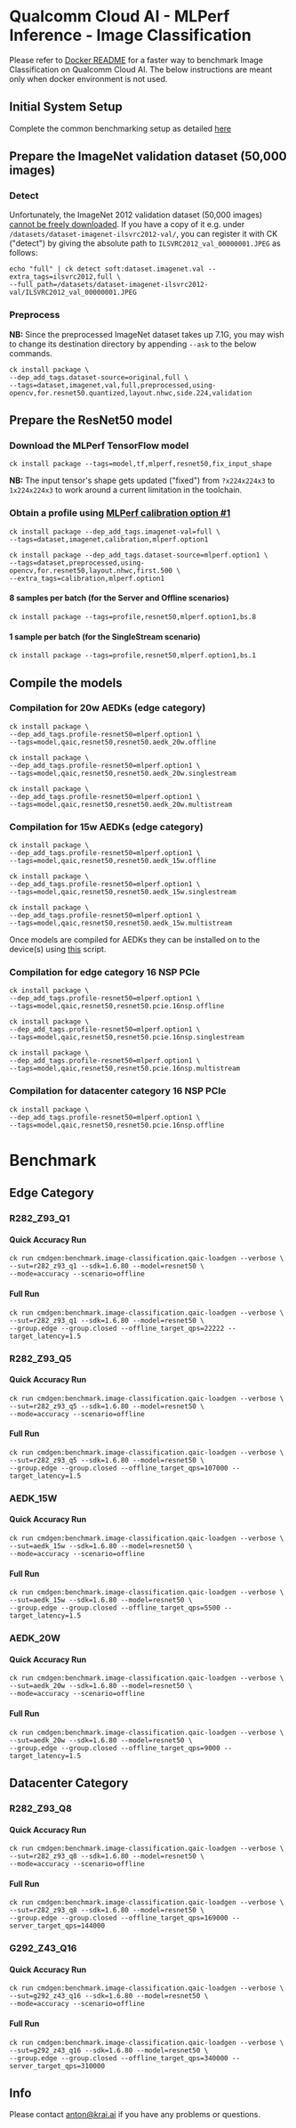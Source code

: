 # Qualcomm Cloud AI - MLPerf Inference - Image Classification

Please refer to [Docker README](https://github.com/krai/ck-qaic/blob/main/docker/resnet50/README.md) for a faster way to benchmark Image Classification on Qualcomm Cloud AI. The below instructions are meant only when docker environment is not used. 

## Initial System Setup

Complete the common benchmarking setup as detailed [here](https://github.com/krai/ck-qaic/blob/main/program/README.md)

<a name="prepare_imagenet"></a>
## Prepare the ImageNet validation dataset (50,000 images)

<a name="prepare_imagenet_detect"></a>
### Detect

Unfortunately, the ImageNet 2012 validation dataset (50,000 images) [cannot be freely downloaded](https://github.com/mlcommons/inference/issues/542).
If you have a copy of it e.g. under `/datasets/dataset-imagenet-ilsvrc2012-val/`, you can register it with CK ("detect") by giving the absolute path to `ILSVRC2012_val_00000001.JPEG` as follows:

```
echo "full" | ck detect soft:dataset.imagenet.val --extra_tags=ilsvrc2012,full \
--full_path=/datasets/dataset-imagenet-ilsvrc2012-val/ILSVRC2012_val_00000001.JPEG
```

<a name="prepare_imagenet_preprocess"></a>
### Preprocess

**NB:** Since the preprocessed ImageNet dataset takes up 7.1G, you may wish to change its destination directory by appending `--ask` to the below commands.

```
ck install package \
--dep_add_tags.dataset-source=original,full \
--tags=dataset,imagenet,val,full,preprocessed,using-opencv,for.resnet50.quantized,layout.nhwc,side.224,validation
```

<a name="prepare_resnet50"></a>
## Prepare the ResNet50 model

### Download the MLPerf TensorFlow model

```
ck install package --tags=model,tf,mlperf,resnet50,fix_input_shape
```

**NB:** The input tensor's shape gets updated ("fixed") from `?x224x224x3` to `1x224x224x3` to work around a current limitation in the toolchain.


### Obtain a profile using [MLPerf calibration option #1](https://github.com/mlcommons/inference/blob/master/calibration/ImageNet/cal_image_list_option_1.txt)


```
ck install package --dep_add_tags.imagenet-val=full \
--tags=dataset,imagenet,calibration,mlperf.option1
```
```
ck install package --dep_add_tags.dataset-source=mlperf.option1 \
--tags=dataset,preprocessed,using-opencv,for.resnet50,layout.nhwc,first.500 \
--extra_tags=calibration,mlperf.option1
```


#### 8 samples per batch (for the Server and Offline scenarios)

```
ck install package --tags=profile,resnet50,mlperf.option1,bs.8
```

#### 1 sample per batch (for the SingleStream scenario)

```
ck install package --tags=profile,resnet50,mlperf.option1,bs.1
```

## Compile the models
### Compilation for 20w AEDKs (edge category)

```
ck install package \
--dep_add_tags.profile-resnet50=mlperf.option1 \
--tags=model,qaic,resnet50,resnet50.aedk_20w.offline
```
```
ck install package \
--dep_add_tags.profile-resnet50=mlperf.option1 \
--tags=model,qaic,resnet50,resnet50.aedk_20w.singlestream
```
```
ck install package \
--dep_add_tags.profile-resnet50=mlperf.option1 \
--tags=model,qaic,resnet50,resnet50.aedk_20w.multistream
```

### Compilation for 15w AEDKs (edge category)

```
ck install package \
--dep_add_tags.profile-resnet50=mlperf.option1 \
--tags=model,qaic,resnet50,resnet50.aedk_15w.offline
```
```
ck install package \
--dep_add_tags.profile-resnet50=mlperf.option1 \
--tags=model,qaic,resnet50,resnet50.aedk_15w.singlestream
```
```
ck install package \
--dep_add_tags.profile-resnet50=mlperf.option1 \
--tags=model,qaic,resnet50,resnet50.aedk_15w.multistream
```

Once models are compiled for AEDKs they can be installed on to the device(s) using [this](https://github.com/krai/ck-qaic/tree/main/script/setup.aedk#hr-compile-the-models-and-copy-to-the-device) script.


### Compilation for edge category 16 NSP PCIe

```
ck install package \
--dep_add_tags.profile-resnet50=mlperf.option1 \
--tags=model,qaic,resnet50,resnet50.pcie.16nsp.offline
```
```
ck install package \
--dep_add_tags.profile-resnet50=mlperf.option1 \
--tags=model,qaic,resnet50,resnet50.pcie.16nsp.singlestream
```
```
ck install package \
--dep_add_tags.profile-resnet50=mlperf.option1 \
--tags=model,qaic,resnet50,resnet50.pcie.16nsp.multistream
```

### Compilation for datacenter category 16 NSP PCIe

```
ck install package \
--dep_add_tags.profile-resnet50=mlperf.option1 \
--tags=model,qaic,resnet50,resnet50.pcie.16nsp.offline
```


# Benchmark

## Edge Category
### R282_Z93_Q1

#### Quick Accuracy Run
```
ck run cmdgen:benchmark.image-classification.qaic-loadgen --verbose \
--sut=r282_z93_q1 --sdk=1.6.80 --model=resnet50 \
--mode=accuracy --scenario=offline 
```
#### Full Run
```
ck run cmdgen:benchmark.image-classification.qaic-loadgen --verbose \
--sut=r282_z93_q1 --sdk=1.6.80 --model=resnet50 \
--group.edge --group.closed --offline_target_qps=22222 --target_latency=1.5
```

### R282_Z93_Q5 
#### Quick Accuracy Run
```
ck run cmdgen:benchmark.image-classification.qaic-loadgen --verbose \
--sut=r282_z93_q5 --sdk=1.6.80 --model=resnet50 \
--mode=accuracy --scenario=offline
```
#### Full Run
```
ck run cmdgen:benchmark.image-classification.qaic-loadgen --verbose \
--sut=r282_z93_q5 --sdk=1.6.80 --model=resnet50 \
--group.edge --group.closed --offline_target_qps=107000 --target_latency=1.5
```

### AEDK_15W
#### Quick Accuracy Run
```
ck run cmdgen:benchmark.image-classification.qaic-loadgen --verbose \
--sut=aedk_15w --sdk=1.6.80 --model=resnet50 \
--mode=accuracy --scenario=offline 
```
#### Full Run
```
ck run cmdgen:benchmark.image-classification.qaic-loadgen --verbose \
--sut=aedk_15w --sdk=1.6.80 --model=resnet50 \
--group.edge --group.closed --offline_target_qps=5500 --target_latency=1.5
```

### AEDK_20W
#### Quick Accuracy Run
```
ck run cmdgen:benchmark.image-classification.qaic-loadgen --verbose \
--sut=aedk_20w --sdk=1.6.80 --model=resnet50 \
--mode=accuracy --scenario=offline
```
#### Full Run
```
ck run cmdgen:benchmark.image-classification.qaic-loadgen --verbose \
--sut=aedk_20w --sdk=1.6.80 --model=resnet50 \
--group.edge --group.closed --offline_target_qps=9000 --target_latency=1.5
```

## Datacenter Category
### R282_Z93_Q8
#### Quick Accuracy Run
```
ck run cmdgen:benchmark.image-classification.qaic-loadgen --verbose \
--sut=r282_z93_q8 --sdk=1.6.80 --model=resnet50 \
--mode=accuracy --scenario=offline
```
#### Full Run
```
ck run cmdgen:benchmark.image-classification.qaic-loadgen --verbose \
--sut=r282_z93_q8 --sdk=1.6.80 --model=resnet50 \
--group.edge --group.closed --offline_target_qps=169000 --server_target_qps=144000
```

### G292_Z43_Q16
#### Quick Accuracy Run
```
ck run cmdgen:benchmark.image-classification.qaic-loadgen --verbose \
--sut=g292_z43_q16 --sdk=1.6.80 --model=resnet50 \
--mode=accuracy --scenario=offline 
```
#### Full Run
```
ck run cmdgen:benchmark.image-classification.qaic-loadgen --verbose \
--sut=g292_z43_q16 --sdk=1.6.80 --model=resnet50 \
--group.edge --group.closed --offline_target_qps=340000 --server_target_qps=310000
```

## Info

Please contact anton@krai.ai if you have any problems or questions.
